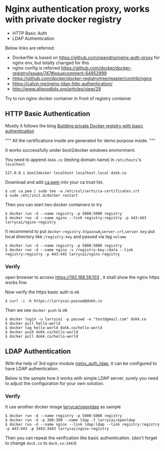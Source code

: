 # Nginx authentication proxy, works with private docker registry #

* HTTP Basic Auth
* LDAP Authentication

Below links are referred:

* Dockerfile is based on https://github.com/opendns/nginx-auth-proxy for nginx env, but totally changed for this
* nginx config is referred https://github.com/docker/docker-registry/issues/747#issuecomment-64952999 
* https://github.com/docker/docker-registry/tree/master/contrib/nginx
* https://calvin.me/nginx-ldap-http-authentication/ 
* http://www.allgoodbits.org/articles/view/29

Try to run nginx docker container in front of registry container

## HTTP Basic Authentication

Mostly it follows the blog [Building private Docker registry with basic authentication](
https://medium.com/@deeeet/building-private-docker-registry-with-basic-authentication-with-self-signed-certificate-using-it-e6329085e612)

""" All the certifications inside are generated for demo purpose inside. """

It works successfully under boot2docker windows environment.

You need to append `dokk.co` (testing domain name) in  `/etc/hosts`'s `localhost`

    127.0.0.1 boot2docker localhost localhost.local dokk.co
	
Download and add [ca.pem](https://github.com/larrycai/nginx-auth-proxy/blob/master/) into your ca trust list.

    $ cat ca.pem | sudo tee -a /etc/ssl/certs/ca-certificates.crt
    $ sudo /etc/init.d/docker restart

Then you can start two docker containers to try
	
    $ docker run -d --name registry -p 5000:5000 registry
	$ docker run -d --name nginx --link registry:registry -p 443:443 larrycai/nginx-registry
	
It recommend to put `docker-registry.htpasswd`,`server.crt`,`server.key` put local directory like `/registry-key` and passed via tag `volume`

    $ docker run -d --name registry -p 5000:5000 registry
	$ docker run -d --name nginx -v /registry-key:/data --link registry:registry -p 443:443 larrycai/nginx-registry	
	
### Verify ###

open browser to access https://192.168.59.103 , it shall show the nginx https works fine.

Now verify the https basic auth is ok

	$ curl -i -k https://larrycai:passwd@dokk.co
	
Then we see `docker push` is ok

    $ docker login -u larrycai -p passwd -e "test@gmail.com" dokk.co
	$ docker pull hello-world
	$ docker tag hello-world dokk.co/hello-world
	$ docker push dokk.co/hello-world
	$ docker pull dokk.co/hello-world
	
## LDAP Authentication	

With the help of 3rd nginx module [nginx_auth_ldap](https://github.com/kvspb/nginx-auth-ldap), it can be configured to have LDAP authentication.

Below is the sample how it works with simple LDAP server, surely you need to adjust the configuration for your own solution.

### Verify ###

It use another docker image [larrycai/openldap](https://registry.hub.docker.com/u/larrycai/openldap/) as sample

    $ docker run -d --name registry -p 5000:5000 registry
	$ docker run -d -p 389:389 --name ldap -t larrycai/openldap
	$ docker run -d --name nginx --link ldap:ldap --link registry:registry -p 443:443 -p 3443:3443 larrycai/nginx-registry	
	
Then you can repeat the verification like basic authentication. (don't forget to change `dock.co` to `dock.co:3443`)


